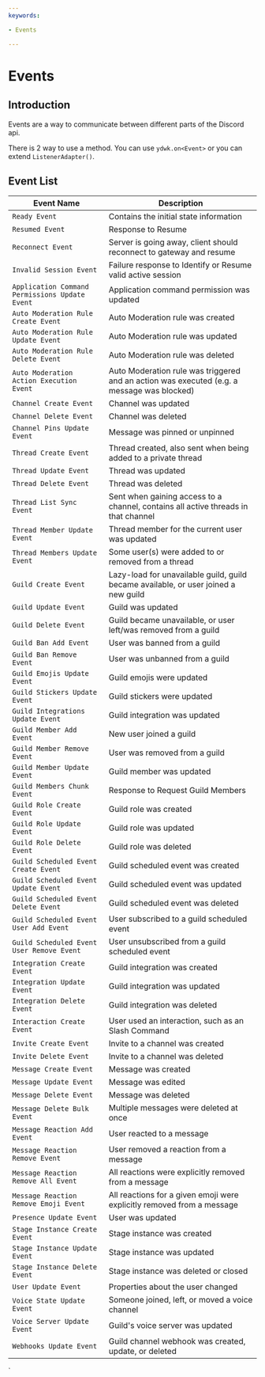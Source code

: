 ```yaml
---
keywords:

- Events

---
```


# Events

## Introduction

Events are a way to communicate between different parts of the Discord api.

There is 2 way to use a method. You can use `ydwk.on<Event>` or you can extend `ListenerAdapter()`.

## Event List

| Event Name                                     | Description                                                                                |
|------------------------------------------------|--------------------------------------------------------------------------------------------|
| `Ready Event`                                  | Contains the initial state information                                                     |
| `Resumed Event`                                | Response to Resume                                                                         |
| `Reconnect Event `                             | Server is going away, client should reconnect to gateway and resume                        |
| `Invalid Session Event  `                      | Failure response to Identify or Resume valid active session                                |
| `Application Command Permissions Update Event` | Application command permission was updated                                                 |
| `Auto Moderation Rule Create Event      `      | Auto Moderation rule was created                                                           |
| `Auto Moderation Rule Update Event    `        | Auto Moderation rule was updated                                                           |
| `Auto Moderation Rule Delete Event    `        | Auto Moderation rule was deleted                                                           |
| `Auto Moderation Action Execution Event   `    | Auto Moderation rule was triggered and an action was executed (e.g. a message was blocked) |
| `Channel Create Event                `         | Channel was updated                                                                        |
| `Channel Delete Event               `          | Channel was deleted                                                                        |
| `Channel Pins Update Event                   ` | Message was pinned or unpinned                                                             |
| `Thread Create Event                         ` | Thread created, also sent when being added to a private thread                             |
| `Thread Update Event                         ` | Thread was updated                                                                         |
| `Thread Delete Event                         ` | Thread was deleted                                                                         |
| `Thread List Sync Event                      ` | Sent when gaining access to a channel, contains all active threads in that channel         |
| `Thread Member Update Event                  ` | Thread member for the current user was updated                                             |
| `Thread Members Update Event                 ` | Some user(s) were added to or removed from a thread                                        |
| `Guild Create Event                          ` | Lazy-load for unavailable guild, guild became available, or user joined a new guild        |
| `Guild Update Event                          ` | Guild was updated                                                                          |
| `Guild Delete Event                          ` | Guild became unavailable, or user left/was removed from a guild                            |
| `Guild Ban Add Event                         ` | User was banned from a guild                                                               |
| `Guild Ban Remove Event                      ` | User was unbanned from a guild                                                             |
| `Guild Emojis Update Event                   ` | Guild emojis were updated                                                                  |
| `Guild Stickers Update Event                 ` | Guild stickers were updated                                                                |
| `Guild Integrations Update Event             ` | Guild integration was updated                                                              |
| `Guild Member Add Event                      ` | New user joined a guild                                                                    |
| `Guild Member Remove Event                   ` | User was removed from a guild                                                              |
| `Guild Member Update Event                   ` | Guild member was updated                                                                   |
| `Guild Members Chunk Event                   ` | Response to Request Guild Members                                                          |
| `Guild Role Create Event                     ` | Guild role was created                                                                     |
| `Guild Role Update Event                     ` | Guild role was updated                                                                     |
| `Guild Role Delete Event                     ` | Guild role was deleted                                                                     |
| `Guild Scheduled Event Create Event          ` | Guild scheduled event was created                                                          |
| `Guild Scheduled Event Update Event          ` | Guild scheduled event was updated                                                          |
| `Guild Scheduled Event Delete Event          ` | Guild scheduled event was deleted                                                          |
| `Guild Scheduled Event User Add Event        ` | User subscribed to a guild scheduled event                                                 |
| `Guild Scheduled Event User Remove Event     ` | User unsubscribed from a guild scheduled event                                             |
| `Integration Create Event                    ` | Guild integration was created                                                              |
| `Integration Update Event                    ` | Guild integration was updated                                                              |
| `Integration Delete Event                    ` | Guild integration was deleted                                                              |
| `Interaction Create Event                    ` | User used an interaction, such as an Slash Command                                         |
| `Invite Create Event                         ` | Invite to a channel was created                                                            |
| `Invite Delete Event                         ` | Invite to a channel was deleted                                                            |
| `Message Create Event                        ` | Message was created                                                                        |
| `Message Update Event                        ` | Message was edited                                                                         |
| `Message Delete Event                        ` | Message was deleted                                                                        |
| `Message Delete Bulk Event                   ` | Multiple messages were deleted at once                                                     |
| `Message Reaction Add Event                  ` | User reacted to a message                                                                  |
| `Message Reaction Remove Event               ` | User removed a reaction from a message                                                     |
| `Message Reaction Remove All Event           ` | All reactions were explicitly removed from a message                                       |
| `Message Reaction Remove Emoji Event         ` | All reactions for a given emoji were explicitly removed from a message                     |
| `Presence Update Event                       ` | User was updated                                                                           |
| `Stage Instance Create Event                 ` | Stage instance was created                                                                 |
| `Stage Instance Update Event                 ` | Stage instance was updated                                                                 |
| `Stage Instance Delete Event                 ` | Stage instance was deleted or closed                                                       |
| `User Update Event                           ` | Properties about the user changed                                                          |
| `Voice State Update Event                    ` | Someone joined, left, or moved a voice channel                                             |
| `Voice Server Update Event                   ` | Guild's voice server was updated                                                           |
| `Webhooks Update Event                       ` | Guild channel webhook was created, update, or deleted                                      |

`